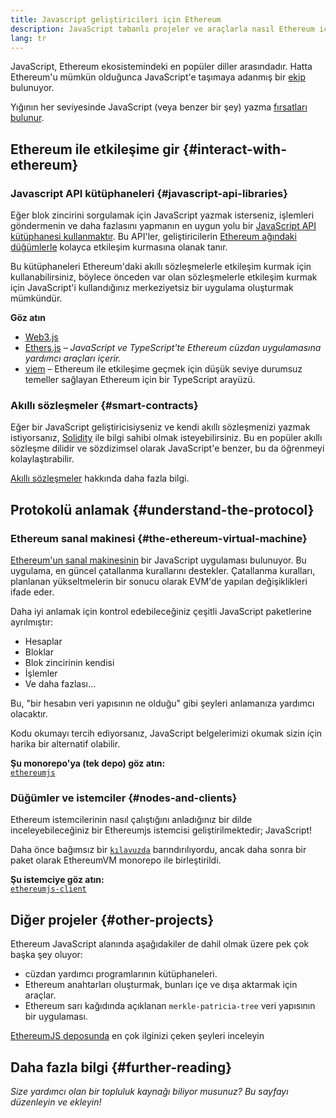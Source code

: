 ```yaml
---
title: Javascript geliştiricileri için Ethereum
description: JavaScript tabanlı projeler ve araçlarla nasıl Ethereum için geliştireceğinizi öğrenin.
lang: tr
---
```


JavaScript, Ethereum ekosistemindeki en popüler diller arasındadır. Hatta Ethereum'u mümkün olduğunca JavaScript'e taşımaya adanmış bir [ekip](https://github.com/ethereumjs) bulunuyor.

Yığının her seviyesinde JavaScript (veya benzer bir şey) yazma [fırsatları bulunur](/developers/docs/ethereum-stack/).

## Ethereum ile etkileşime gir \{#interact-with-ethereum}

### Javascript API kütüphaneleri \{#javascript-api-libraries}

Eğer blok zincirini sorgulamak için JavaScript yazmak isterseniz, işlemleri göndermenin ve daha fazlasını yapmanın en uygun yolu bir [JavaScript API kütüphanesi kullanmaktır](/developers/docs/apis/javascript/). Bu API'ler, geliştiricilerin [ Ethereum ağındaki düğümlerle](/developers/docs/nodes-and-clients/) kolayca etkileşim kurmasına olanak tanır.

Bu kütüphaneleri Ethereum'daki akıllı sözleşmelerle etkileşim kurmak için kullanabilirsiniz, böylece önceden var olan sözleşmelerle etkileşim kurmak için JavaScript'i kullandığınız merkeziyetsiz bir uygulama oluşturmak mümkündür.

**Göz atın**

- [Web3.js](https://web3js.readthedocs.io/)
- [Ethers.js](https://docs.ethers.io/) _– JavaScript ve TypeScript'te Ethereum cüzdan uygulamasına yardımcı araçları içerir._
- [viem](https://viem.sh) – Ethereum ile etkileşime geçmek için düşük seviye durumsuz temeller sağlayan Ethereum için bir TypeScript arayüzü.

### Akıllı sözleşmeler \{#smart-contracts}

Eğer bir JavaScript geliştiricisiyseniz ve kendi akıllı sözleşmenizi yazmak istiyorsanız, [Solidity](https://solidity.readthedocs.io) ile bilgi sahibi olmak isteyebilirsiniz. Bu en popüler akıllı sözleşme dilidir ve sözdizimsel olarak JavaScript'e benzer, bu da öğrenmeyi kolaylaştırabilir.

[Akıllı sözleşmeler](/developers/docs/smart-contracts/) hakkında daha fazla bilgi.

## Protokolü anlamak \{#understand-the-protocol}

### Ethereum sanal makinesi \{#the-ethereum-virtual-machine}

[Ethereum'un sanal makinesinin](/developers/docs/evm/) bir JavaScript uygulaması bulunuyor. Bu uygulama, en güncel çatallanma kurallarını destekler. Çatallanma kuralları, planlanan yükseltmelerin bir sonucu olarak EVM'de yapılan değişiklikleri ifade eder.

Daha iyi anlamak için kontrol edebileceğiniz çeşitli JavaScript paketlerine ayrılmıştır:

- Hesaplar
- Bloklar
- Blok zincirinin kendisi
- İşlemler
- Ve daha fazlası...

Bu, "bir hesabın veri yapısının ne olduğu" gibi şeyleri anlamanıza yardımcı olacaktır.

Kodu okumayı tercih ediyorsanız, JavaScript belgelerimizi okumak sizin için harika bir alternatif olabilir.

**Şu monorepo'ya (tek depo) göz atın:**  
[`ethereumjs`](https://github.com/ethereumjs/ethereumjs-vm)

### Düğümler ve istemciler \{#nodes-and-clients}

Ethereum istemcilerinin nasıl çalıştığını anladığınız bir dilde inceleyebileceğiniz bir Ethereumjs istemcisi geliştirilmektedir; JavaScript!

Daha önce bağımsız bir [`kılavuzda`](https://github.com/ethereumjs/ethereumjs-client) barındırılıyordu, ancak daha sonra bir paket olarak EthereumVM monorepo ile birleştirildi.

**Şu istemciye göz atın:**  
[`ethereumjs-client`](https://github.com/ethereumjs/ethereumjs-monorepo/tree/master/packages/client)

## Diğer projeler \{#other-projects}

Ethereum JavaScript alanında aşağıdakiler de dahil olmak üzere pek çok başka şey oluyor:

- cüzdan yardımcı programlarının kütüphaneleri.
- Ethereum anahtarları oluşturmak, bunları içe ve dışa aktarmak için araçlar.
- Ethereum sarı kağıdında açıklanan `merkle-patricia-tree` veri yapısının bir uygulaması.

[EthereumJS deposunda](https://github.com/ethereumjs) en çok ilginizi çeken şeyleri inceleyin

## Daha fazla bilgi \{#further-reading}

_Size yardımcı olan bir topluluk kaynağı biliyor musunuz? Bu sayfayı düzenleyin ve ekleyin!_
